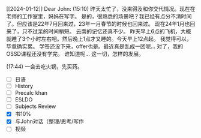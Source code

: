 [[2024-01-12]]
Dear John:
  (15:10)
  昨天太忙了，没来得及和你交代情况。现在在老师的工作室里，妈妈在写字。
  是的，很熟悉的场景吧？我已经有点分不清时间了。但应该是22年7月回来过，23年一月春节的时候也回来过。
  现在24年1月也回来了，只不过呆的时间稍短。
  云南的记忆还真不少。
  昨天早上6点的飞机，大概就睡了3个小时左右吧。然后晚上1点才又睡的。今天早上12点起。
  我觉得可以，毕竟确实累。
  学签还没下来，offer也是。最近真是乱成一团呢... 对了，我的OSSD课程还没有学完。
  谁知道呢... 这一切，怎样的发展。

  (17:44)
  一会去吃火锅，先买药。

 - [ ] 日语
- [ ] History
- [ ] Precalc khan
- [ ] ESLDO
- [ ]  Subjects Review
- [x] 书10%
- [x]  与John对话（整理/思考/写作
- [ ] 视频